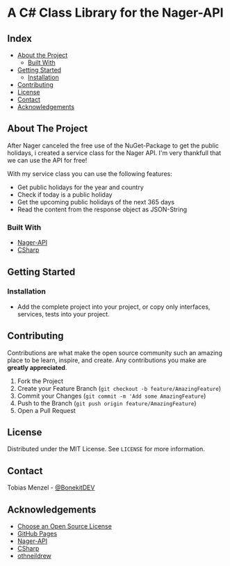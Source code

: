 # A C# Class Library for the Nager-API

<!-- TABLE OF CONTENTS -->
## Index

* [About the Project](#about-the-project)
  * [Built With](#built-with)
* [Getting Started](#getting-started)
  * [Installation](#installation)
* [Contributing](#contributing)
* [License](#license)
* [Contact](#contact)
* [Acknowledgements](#acknowledgements)

<!-- ABOUT THE PROJECT -->
## About The Project

After Nager canceled the free use of the NuGet-Package to get the public holidays, i created a service class for the Nager API.
I'm very thankfull that we can use the API for free!

With my service class you can use the following features:
* Get public holidays for the year and country
* Check if today is a public holiday
* Get the upcoming public holidays of the next 365 days
* Read the content from the response object as JSON-String

### Built With

* [Nager-API](https://date.nager.at/Api)
* [CSharp](https://docs.microsoft.com/de-de/dotnet/csharp/tour-of-csharp/)

<!-- GETTING STARTED -->
## Getting Started

### Installation

* Add the complete project into your project, or copy only interfaces, services, tests into your project.

<!-- CONTRIBUTING -->
## Contributing

Contributions are what make the open source community such an amazing place to be learn, inspire, and create. Any contributions you make are **greatly appreciated**.

1. Fork the Project
2. Create your Feature Branch (`git checkout -b feature/AmazingFeature`)
3. Commit your Changes (`git commit -m 'Add some AmazingFeature`)
4. Push to the Branch (`git push origin feature/AmazingFeature`)
5. Open a Pull Request

<!-- LICENSE -->
## License

Distributed under the MIT License. See `LICENSE` for more information.

<!-- CONTACT -->
## Contact

Tobias Menzel - [@BonekitDEV](https://twitter.com/BonekitDEV)

<!-- ACKNOWLEDGEMENTS -->
## Acknowledgements
* [Choose an Open Source License](https://choosealicense.com)
* [GitHub Pages](https://pages.github.com)
* [Nager-API](https://date.nager.at/Api)
* [CSharp](https://docs.microsoft.com/de-de/dotnet/csharp/tour-of-csharp/)
* [othneildrew](https://github.com/othneildrew)